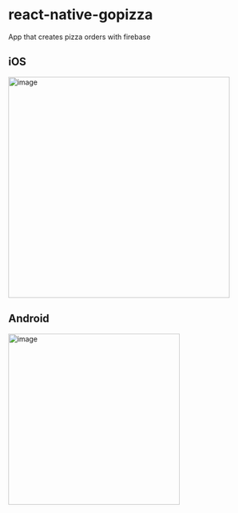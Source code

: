 # react-native-gopizza

App that creates pizza orders with firebase

## iOS

<img width="443" alt="image" src="https://user-images.githubusercontent.com/32423942/156086569-20fac081-19fb-4c94-8449-c500ee05f5e1.png">

## Android

<img width="343" alt="image" src="https://user-images.githubusercontent.com/32423942/156090706-03b737d9-14f5-4336-b5d5-53d3455282c9.png">
